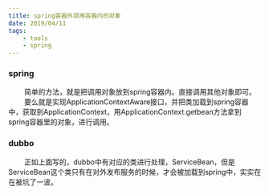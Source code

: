 ```yaml
---
title: spring容器外调用容器内的对象
date: 2019/04/11
tags: 
    - tools
    - spring
---
```


### spring
&nbsp;&nbsp;&nbsp;&nbsp;&nbsp;&nbsp;&nbsp;&nbsp;简单的方法，就是把调用对象放到spring容器内。直接调用其他对象即可。
&nbsp;&nbsp;&nbsp;&nbsp;&nbsp;&nbsp;&nbsp;&nbsp;要么就是实现ApplicationContextAware接口，并把类加载到spring容器中，获取到ApplicationContext，用ApplicationContext.getbean方法拿到spring容器里的对象，进行调用。
<!-- more -->
### dubbo
&nbsp;&nbsp;&nbsp;&nbsp;&nbsp;&nbsp;&nbsp;&nbsp;正如上面写的，dubbo中有对应的类进行处理，ServiceBean，但是ServiceBean这个类只有在对外发布服务的时候，才会被加载到spring中，实实在在被坑了一波。